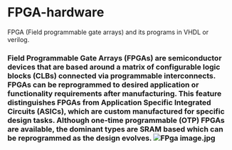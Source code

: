 # FPGA-hardware
FPGA (Field programmable gate arrays) and its programs in VHDL or verilog. 
<html>
  <h3>
Field Programmable Gate Arrays (FPGAs) are semiconductor devices that are based around a matrix of configurable logic blocks (CLBs) connected via programmable interconnects. FPGAs can be reprogrammed to desired application or functionality requirements after manufacturing. This feature distinguishes FPGAs from Application Specific Integrated Circuits (ASICs), which are custom manufactured for specific design tasks. Although one-time programmable (OTP) FPGAs are available, the dominant types are SRAM based which can be reprogrammed as the design evolves.
      <img src="" alt="FPga image.jpg">
  </h3>
  </html>
